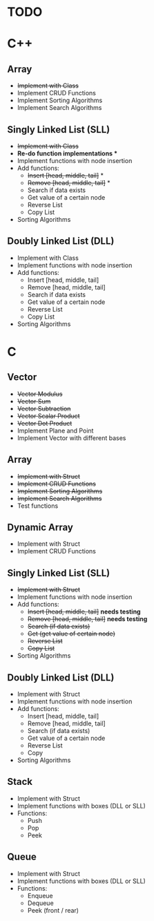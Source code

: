 # TODO

# C++

## Array

* ~~Implement with Class~~
* Implement CRUD Functions
* Implement Sorting Algorithms
* Implement Search Algorithms

## Singly Linked List (SLL)

* ~~Implement with Class~~
* __Re-do function implementations \*__
* Implement functions with node insertion
* Add functions:
	* ~~Insert [head, middle, tail]~~ \*
	* ~~Remove [head, middle, tail]~~ \*
	* Search if data exists
	* Get value of a certain node
	* Reverse List
	* Copy List
* Sorting Algorithms

## Doubly Linked List (DLL)

* Implement with Class
* Implement functions with node insertion
* Add functions:
	* Insert [head, middle, tail]
	* Remove [head, middle, tail]
	* Search if data exists
	* Get value of a certain node
	* Reverse List
	* Copy List
* Sorting Algorithms

# C

## Vector

* ~~Vector Modulus~~
* ~~Vector Sum~~
* ~~Vector Subtraction~~
* ~~Vector Scalar Product~~
* ~~Vector Dot Product~~
* Implement Plane and Point
* Implement Vector with different bases

## Array

* ~~Implement with Struct~~
* ~~Implement CRUD Functions~~
* ~~Implement Sorting Algorithms~~
* ~~Implement Search Algorithms~~
* Test functions

## Dynamic Array

* Implement with Struct
* Implement CRUD Functions

## Singly Linked List (SLL)

* ~~Implement with Struct~~
* Implement functions with node insertion
* Add functions:
	* ~~Insert [head, middle, tail]~~ __needs testing__
	* ~~Remove [head, middle, tail]~~ __needs testing__
	* ~~Search (if data exists)~~
	* ~~Get (get value of certain node)~~
	* ~~Reverse List~~
	* ~~Copy List~~
* Sorting Algorithms

## Doubly Linked List (DLL)

* Implement with Struct
* Implement functions with node insertion
* Add functions:
	* Insert [head, middle, tail]
	* Remove [head, middle, tail]
	* Search (if data exists)
	* Get value of a certain node
	* Reverse List
	* Copy
* Sorting Algorithms

## Stack

* Implement with Struct
* Implement functions with boxes (DLL or SLL)
* Functions:
	* Push
	* Pop
	* Peek

## Queue

* Implement with Struct
* Implement functions with boxes (DLL or SLL)
* Functions:
	* Enqueue
	* Dequeue
	* Peek (front / rear)